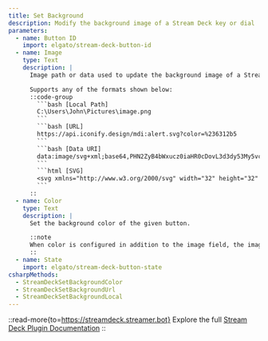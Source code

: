 ```yaml
---
title: Set Background
description: Modify the background image of a Stream Deck key or dial
parameters:
  - name: Button ID
    import: elgato/stream-deck-button-id
  - name: Image
    type: Text
    description: |
      Image path or data used to update the background image of a Stream Deck button

      Supports any of the formats shown below:
      ::code-group
        ```bash [Local Path]
        C:\Users\John\Pictures\image.png
        ```
        ```bash [URL]
        https://api.iconify.design/mdi:alert.svg?color=%236312b5
        ```
        ```bash [Data URI]
        data:image/svg+xml;base64,PHN2ZyB4bWxucz0iaHR0cDovL3d3dy53My5vcmcvMjAwMC9zdmciIHdpZHRoPSIxZW0iIGhlaWdodD0iMWVtIiB2aWV3Qm94PSIwIDAgMjQgMjQiPjxwYXRoIGQ9Ik0xMyAxNGgtMlY5aDJtMCA5aC0ydi0yaDJNMSAyMWgyMkwxMiAyTDEgMjF6IiBmaWxsPSIjNjMxMmI1Ii8+PC9zdmc+
        ```
        ```html [SVG]
        <svg xmlns="http://www.w3.org/2000/svg" width="32" height="32" viewBox="0 0 24 24"><path d="M13 14h-2V9h2m0 9h-2v-2h2M1 21h22L12 2L1 21z" fill="#6312b5"/></svg>
        ```
      ::
  - name: Color
    type: Text
    description: |
      Set the background color of the given button.

      ::note
      When color is configured in addition to the image field, the image will be placed on top of the selected background color.
      ::
  - name: State
    import: elgato/stream-deck-button-state
csharpMethods:
  - StreamDeckSetBackgroundColor
  - StreamDeckSetBackgroundUrl
  - StreamDeckSetBackgroundLocal
---
```


::read-more{to=https://streamdeck.streamer.bot}
Explore the full [Stream Deck Plugin Documentation](https://streamdeck.streamer.bot)
::
